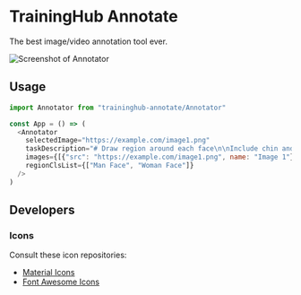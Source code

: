 # TrainingHub Annotate

The best image/video annotation tool ever.

![Screenshot of Annotator](https://user-images.githubusercontent.com/1910070/51199716-83c72080-18c5-11e9-837c-c3a89c8caef4.png)

## Usage

```javascript
import Annotator from "traininghub-annotate/Annotator"

const App = () => (
  <Annotator
    selectedImage="https://example.com/image1.png"
    taskDescription="# Draw region around each face\n\nInclude chin and hair."
    images={[{"src": "https://example.com/image1.png", name: "Image 1"}]}
    regionClsList={["Man Face", "Woman Face"]}
  />
)
```

## Developers

### Icons

Consult these icon repositories:

- [Material Icons](https://material.io/tools/icons/)
- [Font Awesome Icons](https://fontawesome.com/icons?d=gallery&m=free)
